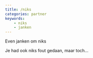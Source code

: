 ```yaml
---
title: /niks
categories: partner
keywords:
    - niks
    - janken
---
```


Even janken om niks

Je had ook niks fout gedaan, maar toch...
